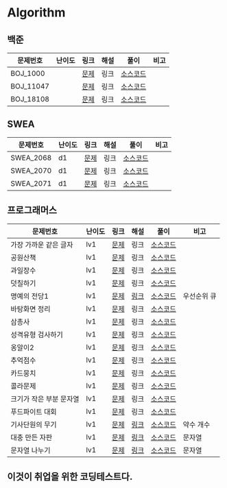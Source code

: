 # Algorithm



## 백준

| 문제번호  | 난이도 | 링크                                          | 해설 | 풀이                                 | 비고 |
| --------- | ------ | --------------------------------------------- | ---- | ------------------------------------ | ---- |
| BOJ_1000  |        | [문제](https://www.acmicpc.net/problem/1000)  | 링크 | [소스코드](./src/boj/BOJ_1000.java)  |      |
| BOJ_11047 |        | [문제](https://www.acmicpc.net/problem/11047) | 링크 | [소스코드](./src/boj/BOJ_11047.java) |      |
| BOJ_18108 |        | [문제](https://www.acmicpc.net/problem/18108) | 링크 | [소스코드](./src/boj/BOJ_18108.java) |      |



## SWEA

| 문제번호  | 난이도 | 링크                                                         | 해설 | 풀이                                     | 비고 |
| --------- | ------ | ------------------------------------------------------------ | ---- | ---------------------------------------- | ---- |
| SWEA_2068 | d1     | [문제](https://swexpertacademy.com/main/code/problem/problemList.do?contestProbId=&categoryId=&categoryType=&problemTitle=2068&orderBy=FIRST_REG_DATETIME&selectCodeLang=ALL&select-1=&pageSize=10&pageIndex=1) | 링크 | [소스코드](./src/swea/d1/SWEA_2068.java) |      |
| SWEA_2070 | d1     | [문제](https://swexpertacademy.com/main/code/problem/problemList.do?contestProbId=&categoryId=&categoryType=&problemTitle=2070&orderBy=FIRST_REG_DATETIME&selectCodeLang=ALL&select-1=&pageSize=10&pageIndex=1) | 링크 | [소스코드](./src/swea/d1/SWEA_2070.java) |      |
| SWEA_2071 | d1     | [문제](https://swexpertacademy.com/main/code/problem/problemList.do?contestProbId=&categoryId=&categoryType=&problemTitle=2071&orderBy=FIRST_REG_DATETIME&selectCodeLang=ALL&select-1=&pageSize=10&pageIndex=1) | 링크 | [소스코드](./src/swea/d1/SWEA_2071.java) |      |



## 프로그래머스

| 문제번호                | 난이도 | 링크                                                         | 해설                                                 | 풀이                                                         | 비고        |
| ----------------------- | ------ | ------------------------------------------------------------ | ---------------------------------------------------- | ------------------------------------------------------------ | ----------- |
| 가장 가까운 같은 글자   | lv1    | [문제](https://school.programmers.co.kr/learn/courses/30/lessons/142086) | 링크                                                 | [소스코드](./src/programmers/lv1/Programmers_가장가까운같은글자.java) |             |
| 공원산책                | lv1    | [문제](https://school.programmers.co.kr/learn/courses/30/lessons/172928) | 링크                                                 | [소스코드](./src/programmers/lv1/Programmers_공원산책.java)  |             |
| 과일장수                | lv1    | [문제](https://school.programmers.co.kr/learn/courses/30/lessons/135808) | 링크                                                 | [소스코드](./src/programmers/lv1/Programmers_과일장수.java)  |             |
| 덧칠하기                | lv1    | [문제](https://school.programmers.co.kr/learn/courses/30/lessons/161989) | 링크                                                 | [소스코드](./src/programmers/lv1/Programmers_덧칠하기.java)  |             |
| 명예의 전당1            | lv1    | [문제](https://school.programmers.co.kr/learn/courses/30/lessons/138477) | [링크](https://blog.naver.com/dev_jake/223083438609) | [소스코드](./src/programmers/lv1/Programmers_명예의전당1.java) | 우선순위 큐 |
| 바탕화면 정리           | lv1    | [문제](https://school.programmers.co.kr/learn/courses/30/lessons/161990) | 링크                                                 | [소스코드](./src/programmers/lv1/Programmers_바탕화면정리.java) |             |
| 삼총사                  | lv1    | [문제](https://school.programmers.co.kr/learn/courses/30/lessons/131705) | 링크                                                 | [소스코드](./src/programmers/lv1/Programmers_삼총사.java)    |             |
| 성격유형 검사하기       | lv1    | [문제](https://school.programmers.co.kr/learn/courses/30/lessons/118666) | 링크                                                 | [소스코드](./src/programmers/lv1/Programmers_성격유형검사하기.java) |             |
| 옹알이2                 | lv1    | [문제](https://school.programmers.co.kr/learn/courses/30/lessons/133499) | 링크                                                 | [소스코드](./src/programmers/lv1/Programmers_옹알이2.java)   |             |
| 추억점수                | lv1    | [문제](https://school.programmers.co.kr/learn/courses/30/lessons/176963) | 링크                                                 | [소스코드](./src/programmers/lv1/Programmers_추억점수.java)  |             |
| 카드뭉치                | lv1    | [문제](https://school.programmers.co.kr/learn/courses/30/lessons/159994) | 링크                                                 | [소스코드](./src/programmers/lv1/Programmers_카드뭉치.java)  |             |
| 콜라문제                | lv1    | [문제](https://school.programmers.co.kr/learn/courses/30/lessons/132267) | 링크                                                 | [소스코드](./src/programmers/lv1/Programmers_콜라문제.java)  |             |
| 크기가 작은 부분 문자열 | lv1    | [문제](https://school.programmers.co.kr/learn/courses/30/lessons/147355) | 링크                                                 | [소스코드](./src/programmers/lv1/Programmers_크기가작은부분문자열.java) |             |
| 푸드파이트 대회         | lv1    | [문제](https://school.programmers.co.kr/learn/courses/30/lessons/134240) | 링크                                                 | [소스코드](./src/programmers/lv1/Programmers_푸드파이트대회.java) |             |
| 기사단원의 무기         | lv1    | [문제](https://school.programmers.co.kr/learn/courses/30/lessons/136798) | [링크](https://blog.naver.com/dev_jake/223084443222) | [소스코드](./src/programmers/lv1/Programmers_기사단원의무기.java) | 약수 개수   |
| 대충 만든 자판          | lv1    | [문제](https://school.programmers.co.kr/learn/courses/30/lessons/160586) | [링크](https://blog.naver.com/dev_jake/223085389791) | [소스코드](./src/programmers/lv1/Programmers_대충만든자판.java) | 문자열      |
| 문자열 나누기           | lv1    | [문제](https://school.programmers.co.kr/learn/courses/30/lessons/140108) | [링크](https://blog.naver.com/dev_jake/223086529855) | [소스코드](./src/programmers/lv1/Programmers_문자열나누기.java) | 문자열      |



## 이것이 취업을 위한 코딩테스트다.